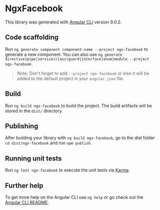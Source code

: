 # NgxFacebook

This library was generated with [Angular CLI](https://github.com/angular/angular-cli) version 9.0.2.

## Code scaffolding

Run `ng generate component component-name --project ngx-facebook` to generate a new component. You can also use `ng generate directive|pipe|service|class|guard|interface|enum|module --project ngx-facebook`.
> Note: Don't forget to add `--project ngx-facebook` or else it will be added to the default project in your `angular.json` file. 

## Build

Run `ng build ngx-facebook` to build the project. The build artifacts will be stored in the `dist/` directory.

## Publishing

After building your library with `ng build ngx-facebook`, go to the dist folder `cd dist/ngx-facebook` and run `npm publish`.

## Running unit tests

Run `ng test ngx-facebook` to execute the unit tests via [Karma](https://karma-runner.github.io).

## Further help

To get more help on the Angular CLI use `ng help` or go check out the [Angular CLI README](https://github.com/angular/angular-cli/blob/master/README.md).
